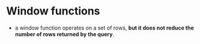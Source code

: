 # Window functions

* a window function operates on a set of rows, **but it does not reduce the number of rows returned by the query**.
